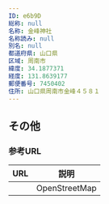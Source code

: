```yaml
---
ID: e6b9D
総称: null
名称: 金峰神社
名称読み: null
別名: null
都道府県: 山口県
区域: 周南市
緯度: 34.1877371
経度: 131.8639177
郵便番号: 7450402
住所: 山口県周南市金峰４５８１
---
```


## その他

### 参考URL

| URL | 説明          |
| --- | ------------- |
|     | OpenStreetMap |
